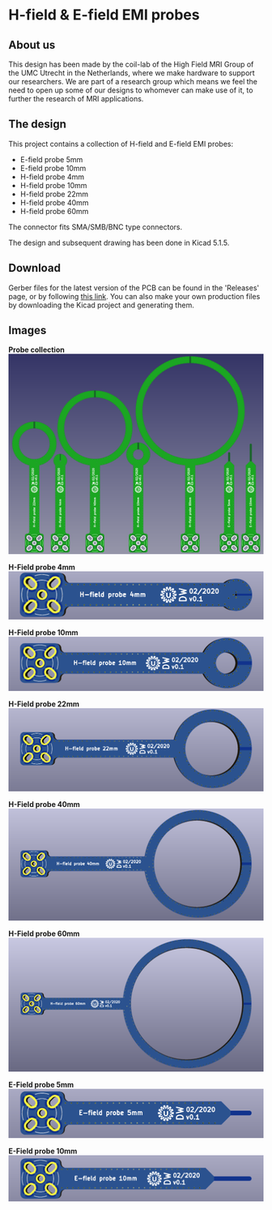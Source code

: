 # H-field & E-field EMI probes

## About us
This design has been made by the coil-lab of the High Field MRI Group of the UMC Utrecht in the Netherlands, where we make hardware to support our researchers. We are part of a research group which means we feel the need to open up some of our designs to whomever can make use of it, to further the research of MRI applications.


## The design
This project contains a collection of H-field and E-field EMI probes:
- E-field probe 5mm
- E-field probe 10mm
- H-field probe 4mm
- H-field probe 10mm
- H-field probe 22mm
- H-field probe 40mm
- H-field probe 60mm

The connector fits SMA/SMB/BNC type connectors.

The design and subsequent drawing has been done in Kicad 5.1.5.


## Download
Gerber files for the latest version of the PCB can be found in the 'Releases' page, or by following [this link](https://github.com/umcu7tcoillab/EMI-probes/releases/latest). 
You can also make your own production files by downloading the Kicad project and generating them.


## Images
**Probe collection**
<img src="Images/Collection.png?raw=true"/>

**H-Field probe 4mm**
<img src="Images/H-field probe 4mm.png?raw=true"/>

**H-Field probe 10mm**
<img src="Images/H-field probe 10mm.png?raw=true"/>

**H-Field probe 22mm**
<img src="Images/H-field probe 22mm.png?raw=true"/>

**H-Field probe 40mm**
<img src="Images/H-field probe 40mm.png?raw=true"/>

**H-Field probe 60mm**
<img src="Images/H-field probe 60mm.png?raw=true"/>


**E-Field probe 5mm**
<img src="Images/E-field probe 5mm.png?raw=true"/>

**E-Field probe 10mm**
<img src="Images/E-field probe 10mm.png?raw=true"/>


